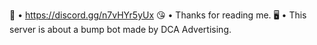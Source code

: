 🚶 • https://discord.gg/n7vHYr5yUx 
😘 • Thanks for reading me.
🖥 • This server is about a bump bot made by DCA Advertising.
